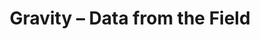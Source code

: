 ---
title: Gravity – Data from the Field
builder: true
type: coming-soon

# Content section
sections:
  - headerSection
  - servicesSection
  - subscribeSection
  - contactSection
  - mapSection

# Background effect
gravityEffect: 
  enable: true
  particleSize: 1
  particleColor: "#2CC9B4"
  pointSize: 10
  backgroundColor: "rgba(11, 51, 56, 1)"
  pointBorderColor: "rgba(103, 181, 191, 0.75)"
  pointBackgroundColor: "rgba(0, 0, 0, 1)"

---